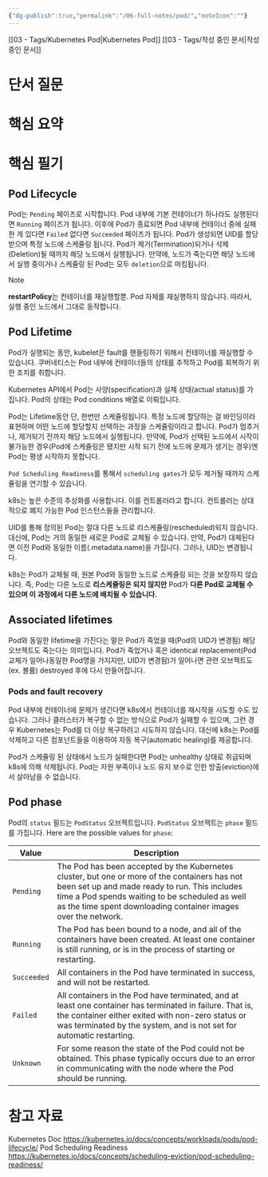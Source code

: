 ```yaml
---
{"dg-publish":true,"permalink":"/06-full-notes/pod/","noteIcon":""}
---
```


[[03 - Tags/Kubernetes Pod\|Kubernetes Pod]] [[03 - Tags/작성 중인 문서\|작성 중인 문서]]

# 단서 질문
# 핵심 요약

# 핵심 필기
## Pod Lifecycle
Pod는 `Pending` 페이즈로 시작합니다.
Pod 내부에 기본 컨테이너가 하나라도 실행된다면 `Running` 페이즈가 됩니다.
이후에 Pod가 종료되면 Pod 내부에 컨테이너 중에 실패한 게 있다면 `Failed` 없다면 `Succeeded` 페이즈가 됩니다.
Pod가 생성되면 UID를 할당 받으며 특정 노드에 스케쥴링 됩니다. Pod가 제거(Termination)되거나 삭제(Deletion)될 때까지 해당 노드에서 실행됩니다.
만약에, 노드가 죽는다면 해당 노드에서 실행 중이거나 스케쥴링 된 Pod는 모두 `deletion`으로 마킹됩니다.
> [!NOTE]
> **restartPolicy**는 컨테이너를 재실행할뿐. Pod 자체를 재실행하지 않습니다. 따라서, 실행 중인 노드에서 그대로 동작합니다.
## Pod Lifetime
Pod가 실행되는 동안, kubelet은 fault를 핸들링하기 위해서 컨테이너를 재실행할 수 있습니다.
쿠버네티스는 Pod 내부에 컨테이너들의 상태를 추적하고 Pod를 회복하기 위한 조치를 취합니다.

Kubernetes API에서 Pod는 사양(specification)과 실제 상태(actual status)를 가집니다.
Pod의 상태는 Pod conditions 배열로 이뤄집니다.

Pod는 Lifetime동안 단, 한번만 스케쥴링됩니다. 특정 노드에 할당하는 걸 바인딩이라 표현하며 어떤 노드에 할당할지 선택하는 과정을 스케쥴링이라고 합니다.
Pod가 멈추거나, 제거되기 전까지 해당 노드에서 실행됩니다.
만약에, Pod가 선택된 노드에서 시작이 불가능한 경우(Pod에 스케쥴링은 됐지만 시작 되기 전에 노드에 문제가 생기는 경우)엔 Pod는 평생 시작하지 못합니다.

`Pod Scheduling Readiness`를 통해서 `scheduling gates`가 모두 제거될 때까지 스케쥴링을 연기할 수 있습니다.

k8s는 높은 수준의 추상화를 사용합니다. 이를 컨트롤러라고 합니다. 
컨트롤러는 상대적으로 폐지 가능한 Pod 인스턴스들을 관리합니다.

UID를 통해 정의된 Pod는 절대 다른 노드로 리스케쥴링(rescheduled)되지 않습니다.
대신에, Pod는 거의 동일한 새로운 Pod로 교체될 수 있습니다. 만약, Pod가 대체된다면 이전 Pod와 동일한 이름(.metadata.name)을 가집니다. 그러나, UID는 변경됩니다.

k8s는 Pod가 교체될 때, 원본 Pod와 동일한 노드로 스케쥴링 되는 것을 보장하지 않습니다. 
즉, Pod는 다른 노드로 **리스케쥴링은 되지 않지만** Pod가 **다른 Pod로 교체될 수 있으며 이 과정에서 다른 노드에 배치될 수 있습니다.**

## Associated lifetimes
Pod와 동일한 lifetime을 가진다는 말은 Pod가 죽었을 때(Pod의 UID가 변경됨) 해당 오브젝트도 죽는다는 의미입니다.
Pod가 죽었거나 혹은 identical replacement(Pod 교체가 일어나동일한 Pod명을 가지지만, UID가 변경됨)가 일어나면 관련 오브젝트도(ex. 볼륨) destroyed 후에 다시 만들어집니다.

### Pods and fault recovery
Pod 내부에 컨테이너에 문제가 생긴다면 k8s에서 컨테이너를 재시작을 시도할 수도 있습니다.
그러나 클러스터가 복구할 수 없는 방식으로 Pod가 실패할 수 있으며, 그런 경우 Kubernetes는 Pod를 더 이상 복구하려고 시도하지 않습니다.
대신에 k8s는 Pod를 삭제하고 다른 컴포넌트들을 이용하여 자동 복구(automatic healing)를 제공합니다.

Pod가 스케쥴링 된 상태에서 노드가 실패한다면 Pod는 unhealthy 상태로 취급되며 k8s에 의해 삭제됩니다. Pod는 자원 부족이나 노드 유지 보수로 인한 방출(eviction)에서 살아남을 수 없습니다.

## Pod phase
Pod의 `status` 필드는 `PodStatus` 오브젝트입니다. `PodStatus` 오브젝트는 `phase` 필드를 가집니다.
Here are the possible values for `phase`:

| Value       | Description                                                                                                                                                                                                                                                        |
| ----------- | ------------------------------------------------------------------------------------------------------------------------------------------------------------------------------------------------------------------------------------------------------------------ |
| `Pending`   | The Pod has been accepted by the Kubernetes cluster, but one or more of the containers has not been set up and made ready to run. This includes time a Pod spends waiting to be scheduled as well as the time spent downloading container images over the network. |
| `Running`   | The Pod has been bound to a node, and all of the containers have been created. At least one container is still running, or is in the process of starting or restarting.                                                                                            |
| `Succeeded` | All containers in the Pod have terminated in success, and will not be restarted.                                                                                                                                                                                   |
| `Failed`    | All containers in the Pod have terminated, and at least one container has terminated in failure. That is, the container either exited with non-zero status or was terminated by the system, and is not set for automatic restarting.                               |
| `Unknown`   | For some reason the state of the Pod could not be obtained. This phase typically occurs due to an error in communicating with the node where the Pod should be running.                                                                                            |

# 참고 자료
Kubernetes Doc
https://kubernetes.io/docs/concepts/workloads/pods/pod-lifecycle/
Pod Scheduling Readiness
https://kubernetes.io/docs/concepts/scheduling-eviction/pod-scheduling-readiness/






